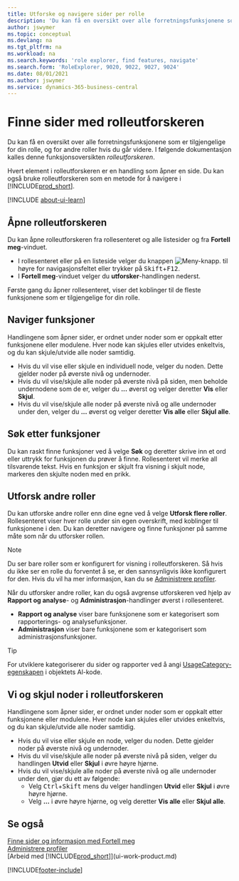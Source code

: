 ```yaml
---
title: Utforske og navigere sider per rolle
description: 'Du kan få en oversikt over alle forretningsfunksjonene som er tilgjengelige for din rolle, og for andre roller med rolleutforskeren.'
author: jswymer
ms.topic: conceptual
ms.devlang: na
ms.tgt_pltfrm: na
ms.workload: na
ms.search.keywords: 'role explorer, find features, navigate'
ms.search.form: 'RoleExplorer, 9020, 9022, 9027, 9024'
ms.date: 08/01/2021
ms.author: jswymer
ms.service: dynamics-365-business-central
---
```


# Finne sider med rolleutforskeren

Du kan få en oversikt over alle forretningsfunksjonene som er tilgjengelige for din rolle, og for andre roller hvis du går videre. I følgende dokumentasjon kalles denne funksjonsoversikten *rolleutforskeren*.

Hvert element i rolleutforskeren er en handling som åpner en side. Du kan også bruke rolleutforskeren som en metode for å navigere i [!INCLUDE[prod_short](includes/prod_short.md)].

[!INCLUDE [about-ui-learn](includes/about-ui-learn.md)]

## Åpne rolleutforskeren

Du kan åpne rolleutforskeren fra rollesenteret og alle listesider og fra **Fortell meg**-vinduet.

- I rollesenteret eller på en listeside velger du knappen ![Meny-knapp.](media/ui_menu_button.png "Meny-knapp") til høyre for navigasjonsfeltet eller trykker på <kbd>Skift</kbd>+<kbd>F12</kbd>.
- I **Fortell meg**-vinduet velger du **utforsker**-handlingen nederst.

Første gang du åpner rollesenteret, viser det koblinger til de fleste funksjonene som er tilgjengelige for din rolle.

## Naviger funksjoner

Handlingene som åpner sider, er ordnet under noder som er oppkalt etter funksjonene eller modulene. Hver node kan skjules eller utvides enkeltvis, og du kan skjule/utvide alle noder samtidig.

- Hvis du vil vise eller skjule en individuell node, velger du noden. Dette gjelder noder på øverste nivå og undernoder.
- Hvis du vil vise/skjule alle noder på øverste nivå på siden, men beholde undernodene som de er, velger du **...** øverst og velger deretter **Vis** eller **Skjul**.
- Hvis du vil vise/skjule alle noder på øverste nivå og alle undernoder under den, velger du **...** øverst og velger deretter **Vis alle** eller **Skjul alle**.

## Søk etter funksjoner

Du kan raskt finne funksjoner ved å velge **Søk** og deretter skrive inn et ord eller uttrykk for funksjonen du prøver å finne. Rollesenteret vil merke all tilsvarende tekst. Hvis en funksjon er skjult fra visning i skjult node, markeres den skjulte noden med en prikk. 

## Utforsk andre roller

Du kan utforske andre roller enn dine egne ved å velge **Utforsk flere roller**. Rollesenteret viser hver rolle under sin egen overskrift, med koblinger til funksjonene i den. Du kan deretter navigere og finne funksjoner på samme måte som når du utforsker rollen.

> [!NOTE]
> Du ser bare roller som er konfigurert for visning i rolleutforskeren. Så hvis du ikke ser en rolle du forventet å se, er den sannsynligvis ikke konfigurert for den. Hvis du vil ha mer informasjon, kan du se [Administrere profiler](admin-users-profiles-roles.md). 

Når du utforsker andre roller, kan du også avgrense utforskeren ved hjelp av **Rapport og analyse**- og **Administrasjon**-handlinger øverst i rollesenteret.

- **Rapport og analyse** viser bare funksjonene som er kategorisert som rapporterings- og analysefunksjoner.
- **Administrasjon** viser bare funksjonene som er kategorisert som administrasjonsfunksjoner.

> [!TIP]
> For utviklere kategoriserer du sider og rapporter ved å angi [UsageCategory-egenskapen](/dynamics365/business-central/dev-itpro/developer/properties/devenv-usagecategory-property) i objektets Al-kode.
<!--
 
## Role explorer actions

There a several actions along the top of the role explorer to help you locate features of your role and other roles.

|Action|Description|
|------|------|
|**All**|Shows all features that are related to the role.|
|**Find**|Lets you enter a word or phrase to quickly locate feature names that match.|
|**Explore more roles**|All business features that are available for all roles including your own. When exploring all roles, the other actions work the same way, except for all roles shown. **NOTE:** You will only see roles that are set up to show in role explorer. For more information, see [Manage Profiles](admin-users-profiles-roles.md).  |
|**Report & Analysis**|This action Shows only those features that are categorized as reports and analysis features.|
|**Administration**|Shows only those features that are categorized as administration features.|



<!--
Choose the **Find** action at the top of the role explorer to quickly locate feature names that contain a certain term.

Choose the **Explore more roles** action at the top of the role explorer to get an overview of all business features that are available for all roles including your own.

> [!NOTE]
> Only Role Center actions for profiles where the **Show in Role Explorer** check box is selected will appear on the extended version of the role explorer (shown with the **Explore more roles** action). For more information, see [Manage Profiles](admin-users-profiles-roles.md).
-->

## Vi og skjul noder i rolleutforskeren

Handlingene som åpner sider, er ordnet under noder som er oppkalt etter funksjonene eller modulene. Hver node kan skjules eller utvides enkeltvis, og du kan skjule/utvide alle noder samtidig.

- Hvis du vil vise eller skjule en node, velger du noden. Dette gjelder noder på øverste nivå og undernoder.
- Hvis du vil vise/skjule alle noder på øverste nivå på siden, velger du handlingen **Utvid** eller **Skjul** i øvre høyre hjørne.
- Hvis du vil vise/skjule alle noder på øverste nivå og alle undernoder under den, gjør du ett av følgende:
  - Velg <kbd>Ctrl</kbd>+<kbd>Skift</kbd> mens du velger handlingen **Utvid** eller **Skjul** i øvre høyre hjørne.
  - Velg **...** i øvre høyre hjørne, og velg deretter **Vis alle** eller **Skjul alle**.

## Se også
[Finne sider og informasjon med Fortell meg](ui-search.md)  
[Administrere profiler](admin-users-profiles-roles.md)  
[Arbeid med [!INCLUDE[prod_short](includes/prod_short.md)]](ui-work-product.md)  

[!INCLUDE[footer-include](includes/footer-banner.md)]